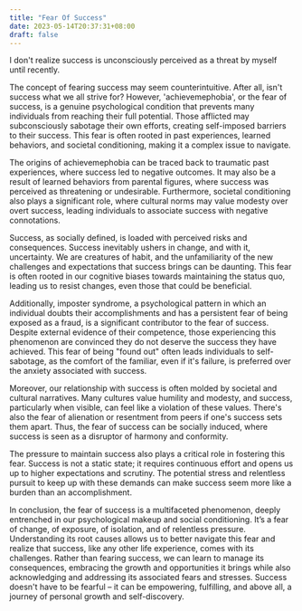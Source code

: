 ```yaml
---
title: "Fear Of Success"
date: 2023-05-14T20:37:31+08:00
draft: false
---
```


I don't realize success is unconsciously perceived as a threat by myself until recently.

The concept of fearing success may seem counterintuitive. After all, isn't success what we all strive for? However, 'achievemephobia', or the fear of success, is a genuine psychological condition that prevents many individuals from reaching their full potential. Those afflicted may subconsciously sabotage their own efforts, creating self-imposed barriers to their success. This fear is often rooted in past experiences, learned behaviors, and societal conditioning, making it a complex issue to navigate.

The origins of achievemephobia can be traced back to traumatic past experiences, where success led to negative outcomes. It may also be a result of learned behaviors from parental figures, where success was perceived as threatening or undesirable. Furthermore, societal conditioning also plays a significant role, where cultural norms may value modesty over overt success, leading individuals to associate success with negative connotations.

Success, as socially defined, is loaded with perceived risks and consequences. Success inevitably ushers in change, and with it, uncertainty. We are creatures of habit, and the unfamiliarity of the new challenges and expectations that success brings can be daunting. This fear is often rooted in our cognitive biases towards maintaining the status quo, leading us to resist changes, even those that could be beneficial.

Additionally, imposter syndrome, a psychological pattern in which an individual doubts their accomplishments and has a persistent fear of being exposed as a fraud, is a significant contributor to the fear of success. Despite external evidence of their competence, those experiencing this phenomenon are convinced they do not deserve the success they have achieved. This fear of being "found out" often leads individuals to self-sabotage, as the comfort of the familiar, even if it's failure, is preferred over the anxiety associated with success.

Moreover, our relationship with success is often molded by societal and cultural narratives. Many cultures value humility and modesty, and success, particularly when visible, can feel like a violation of these values. There's also the fear of alienation or resentment from peers if one's success sets them apart. Thus, the fear of success can be socially induced, where success is seen as a disruptor of harmony and conformity.

The pressure to maintain success also plays a critical role in fostering this fear. Success is not a static state; it requires continuous effort and opens us up to higher expectations and scrutiny. The potential stress and relentless pursuit to keep up with these demands can make success seem more like a burden than an accomplishment.

In conclusion, the fear of success is a multifaceted phenomenon, deeply entrenched in our psychological makeup and social conditioning. It’s a fear of change, of exposure, of isolation, and of relentless pressure. Understanding its root causes allows us to better navigate this fear and realize that success, like any other life experience, comes with its challenges. Rather than fearing success, we can learn to manage its consequences, embracing the growth and opportunities it brings while also acknowledging and addressing its associated fears and stresses. Success doesn't have to be fearful – it can be empowering, fulfilling, and above all, a journey of personal growth and self-discovery.